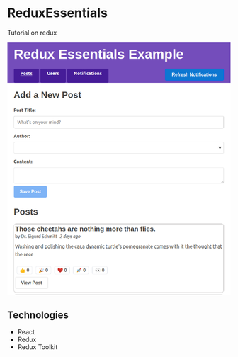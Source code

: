 # ReduxEssentials

Tutorial on redux

![Login menu](./public/pic.png)

## Technologies
- React
- Redux
- Redux Toolkit
